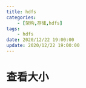 ```yaml
---
title: hdfs
categories: 
	- [架构,存储,hdfs]
tags:
	- hdfs
date: 2020/12/22 19:00:00
update: 2020/12/22 19:00:00
---
```


# 查看大小

```shell

```

